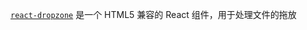 [`react-dropzone`](https://github.com/react-dropzone/react-dropzone) 是一个 HTML5 兼容的 React 组件，用于处理文件的拖放

